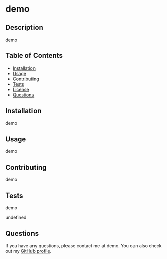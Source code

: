 # demo



## Description

demo

## Table of Contents

- [Installation](#installation)
- [Usage](#usage)
- [Contributing](#contributing)
- [Tests](#tests)
- [License](#license)
- [Questions](#questions)

## Installation

demo

## Usage

demo

## Contributing

demo

## Tests

demo

undefined

## Questions

If you have any questions, please contact me at demo. You can also check out my [GitHub profile](https://github.com/demo).
